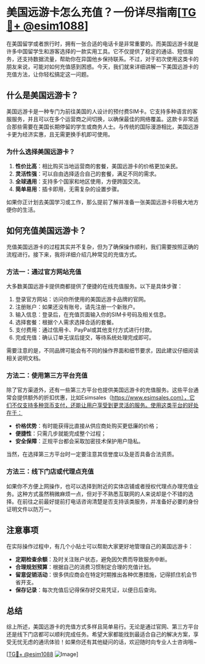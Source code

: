 # 美国远游卡怎么充值？一份详尽指南[[TG💪+ @esim1088](https://t.me/s/esim1088)]

在美国留学或者旅行时，拥有一张合适的电话卡是非常重要的。而美国远游卡就是许多中国留学生和游客选择的一款实用工具。它不仅提供了稳定的通话、短信服务，还支持数据流量，帮助你在异国他乡保持联系。不过，对于初次使用这类卡的朋友来说，可能对如何充值感到困惑。今天，我们就来详细讲解一下美国远游卡的充值方法，让你轻松搞定这一问题。

## 什么是美国远游卡？

美国远游卡是一种专门为前往美国的人设计的预付费SIM卡。它支持多种语言的客服服务，并且可以在多个运营商之间切换，以确保最佳的网络覆盖。这款卡非常适合那些需要在美国长期停留的学生或商务人士。与传统的国际漫游相比，美国远游卡更为经济实惠，且无需更换手机即可使用。

### **为什么选择美国远游卡？**

1. **性价比高**：相比购买当地运营商的套餐，美国远游卡的价格更加亲民。
2. **灵活性强**：可以自由选择适合自己的套餐，满足不同的需求。
3. **全球通用**：支持多个国家和地区使用，方便跨国交流。
4. **简单易用**：插卡即用，无需复杂的设置步骤。

如果你正计划去美国学习或工作，那么提前了解并准备一张美国远游卡将极大地方便你的生活。

## 如何充值美国远游卡？

充值美国远游卡的过程其实并不复杂，但为了确保操作顺利，我们需要按照正确的流程进行。接下来，我将详细介绍几种常见的充值方式。

### 方法一：通过官方网站充值

大多数美国远游卡提供商都提供了便捷的在线充值服务。以下是具体步骤：

1. 登录官方网站：访问你所使用的美国远游卡品牌的官网。
2. 注册账户：如果还没有账号，请先注册一个新账户。
3. 输入信息：登录后，在充值页面输入你的SIM卡号码及相关信息。
4. 选择套餐：根据个人需求选择合适的套餐。
5. 支付费用：通过信用卡、PayPal或其他支付方式进行付款。
6. 完成充值：确认订单无误后提交，等待系统处理完成即可。

需要注意的是，不同品牌可能会有不同的操作界面和细节要求，因此建议仔细阅读相关说明文档。

### 方法二：使用第三方平台充值

除了官方渠道外，还有一些第三方平台也提供美国远游卡的充值服务。这些平台通常会提供额外的折扣优惠，比如Esimsales（https://www.esimsales.com），它们不仅支持多种货币支付，还能让用户享受到更灵活的服务。使用这类平台的好处在于：

- **价格优势**：有时能获得比直接从供应商处购买更低廉的价格；
- **便捷性**：只需几步就能完成整个过程；
- **安全保障**：正规平台都会采取加密技术保护用户隐私。

当然，在选择第三方平台时一定要注意其信誉度以及是否具备合法资质。

### 方法三：线下门店或代理点充值

如果你不方便上网操作，也可以选择到附近的实体店铺或者授权代理点办理充值业务。这种方式虽然稍微麻烦一点，但对于不熟悉互联网的人来说却是个不错的选择。在前往之前最好提前打电话咨询清楚是否支持该类服务，并准备好必要的身份证明文件以防万一。

## 注意事项

在实际操作过程中，有几个小贴士可以帮助大家更好地管理自己的美国远游卡：

- **定期检查余额**：及时关注账户状态，避免因欠费而导致服务中断。
- **合理规划预算**：根据自己的消费习惯制定合理的充值计划。
- **留意促销活动**：很多供应商会在特定时期推出各种优惠措施，记得抓住机会节省开支。
- **保存记录**：每次充值后记得保存好交易凭证，以便日后查询。

## 总结

综上所述，美国远游卡的充值方式多样且简单易行。无论是通过官网、第三方平台还是线下门店都可以顺利完成任务。希望大家都能找到最适合自己的解决方案，享受无忧无虑的通讯体验！如果你还有其他疑问的话，欢迎随时向专业人士咨询哦~

[[TG💪+ @esim1088](https://t.me/s/esim1088) ![Image](https://i.postimg.cc/4NQfJmqS/Snipaste-2025-05-13-00-14-12.png)]